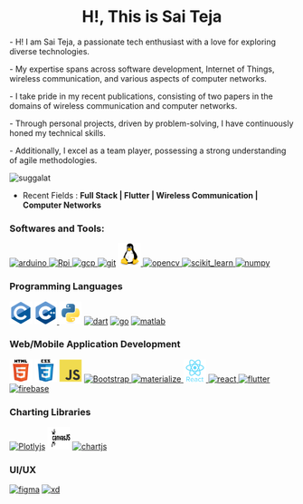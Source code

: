 <h1 align="center">H!, This is Sai Teja </h1>
<p>- H! I am Sai Teja, a passionate tech enthusiast with a love for exploring diverse technologies. </p><p>- My expertise spans across software development, Internet of Things, wireless communication, and various aspects of computer networks. </p><p>- I take pride in my recent publications, consisting of two papers in the domains of wireless communication and computer networks. </p><p>- Through personal projects, driven by problem-solving, I have continuously honed my technical skills. </p><p>-  Additionally, I excel as a team player, possessing a strong understanding of agile methodologies.</p>
</h3>

<p align="left"> <img src="https://komarev.com/ghpvc/?username=suggalat&label=Profile%20views&color=0e75b6&style=flat"
        alt="suggalat" /> </p>

- Recent Fields : **Full Stack | Flutter | Wireless Communication | Computer Networks**


<h3 align="left">Softwares and Tools:</h3>
<p align="left"> 
    <a href="https://www.arduino.cc/" target="_blank"> <img src="https://cdn.worldvectorlogo.com/logos/arduino-1.svg" alt="arduino" width="40" height="40" /> </a> 
    <a href="https://www.raspberrypi.org/" target="_blank"> <img src="https://elinux.org/images/c/cb/Raspberry_Pi_Logo.svg" alt="Rpi" width="40" height="40" /> </a>                 
    <a href="https://cloud.google.com" target="_blank"> <img src="https://www.vectorlogo.zone/logos/google_cloud/google_cloud-icon.svg" alt="gcp" width="40" height="40" /> </a> 
    <a href="https://git-scm.com/" target="_blank"> <img src="https://www.vectorlogo.zone/logos/git-scm/git-scm-icon.svg" alt="git" width="40" height="40" /></a> 
    <a href="https://www.linux.org/" target="_blank"> <img src="https://raw.githubusercontent.com/devicons/devicon/master/icons/linux/linux-original.svg" alt="linux" width="40" height="40" /> </a> 
    <a href="https://opencv.org/" target="_blank"> <img src="https://www.vectorlogo.zone/logos/opencv/opencv-icon.svg" alt="opencv" width="40" height="40" /> </a>
    <a href="https://scikit-learn.org/" target="_blank"> <img src="https://upload.wikimedia.org/wikipedia/commons/0/05/Scikit_learn_logo_small.svg" alt="scikit_learn" width="40" height="40" /> </a> 
    <a href="https://numpy.org/" target="_blank"> <img src="https://user-images.githubusercontent.com/50221806/86498201-a8bd8680-bd39-11ea-9d08-66b610a8dc01.png" alt="numpy" width="40" height="40" /> </a>     
 </p>
 <h3 align="left">Programming Languages</h3>
 <p align="left">
    <a href="https://www.cprogramming.com/" target="_blank"><img src="https://raw.githubusercontent.com/devicons/devicon/master/icons/c/c-original.svg" alt="c" width="40" height="40" /></a>     
    <a href="https://www.w3schools.com/cpp/" target="_blank"> <img src="https://raw.githubusercontent.com/devicons/devicon/master/icons/cplusplus/cplusplus-original.svg" alt="cplusplus" width="40" height="40" /> </a>     
    <a href="https://www.python.org" target="_blank"> <img src="https://raw.githubusercontent.com/devicons/devicon/master/icons/python/python-original.svg" alt="python" width="40" height="40" /></a> 
    <a href="https://dart.dev" target="_blank"> <img src="https://www.vectorlogo.zone/logos/dartlang/dartlang-icon.svg" alt="dart" width="40" height="40" /></a>
    <a href="https://go.dev/" target="_blank"> <img src="https://go.dev/blog/go-brand/Go-Logo/PNG/Go-Logo_Blue.png" alt="go" width="40" height="40" /></a>    
    <a href="https://www.mathworks.com/products/matlab.html" target="_blank"> <img src="https://upload.wikimedia.org/wikipedia/commons/thumb/2/21/Matlab_Logo.png/667px-Matlab_Logo.png" alt="matlab" width="40" height="40" /></a>
 </p>
<h3 align="left">Web/Mobile Application Development</h3> 
<p align="left">
    <a href="https://www.w3.org/html/" target="_blank"> <img src="https://raw.githubusercontent.com/devicons/devicon/master/icons/html5/html5-original-wordmark.svg" alt="html5" width="40" height="40" /></a> 
    <a href="https://www.w3schools.com/css/" target="_blank"><img src="https://raw.githubusercontent.com/devicons/devicon/master/icons/css3/css3-original-wordmark.svg" alt="css3" width="40" height="40" /></a>         
    <a href="https://developer.mozilla.org/en-US/docs/Web/JavaScript" target="_blank"> <img src="https://raw.githubusercontent.com/devicons/devicon/master/icons/javascript/javascript-original.svg" alt="javascript" width="40" height="40" /></a> 
    <a href="https://getbootstrap.com/" target="_blank"> <img src="https://download.logo.wine/logo/Bootstrap_(front-end_framework)/Bootstrap_(front-end_framework)-Logo.wine.png" alt="Bootstrap" width="40" height="40" /> </a> 
    <a href="https://materializecss.com/" target="_blank"> <img src="https://raw.githubusercontent.com/prplx/svg-logos/5585531d45d294869c4eaab4d7cf2e9c167710a9/svg/materialize.svg" alt="materialize" width="40" height="40" /> </a> 
    <a href="https://reactjs.org/" target="_blank"> <img src="https://raw.githubusercontent.com/devicons/devicon/master/icons/react/react-original-wordmark.svg" alt="react" width="40" height="40" /> </a> 
    <a href="https://nodejs.org/en/" target="_blank"> <img src="https://upload.wikimedia.org/wikipedia/commons/thumb/d/d9/Node.js_logo.svg/1280px-Node.js_logo.svg.png" alt="react" width="40" height="40" /> </a> 
    <a href="https://flutter.dev" target="_blank"> <img src="https://www.vectorlogo.zone/logos/flutterio/flutterio-icon.svg" alt="flutter" width="40" height="40" /></a> 
    <a href="https://firebase.google.com/" target="_blank"> <img src="https://www.vectorlogo.zone/logos/firebase/firebase-icon.svg" alt="firebase" width="40" height="40" /></a>     
</p>
 <h3 align="left">Charting Libraries</h3>
 <p align="left">    
    <a href="https://plotly.com/" target="_blank"> <img src="https://avatars.githubusercontent.com/u/5997976?s=200&v=4" alt="Plotlyjs" width="40" height="40" /></a> 
    <a href="https://canvasjs.com" target="_blank"> <img src="https://raw.githubusercontent.com/Hardik0307/Hardik0307/master/assets/canvasjs-charts.svg" alt="canvasjs" width="40" height="40" /></a> 
    <a href="https://www.chartjs.org" target="_blank"> <img src="https://www.chartjs.org/media/logo-title.svg" alt="chartjs" width="40" height="40" /> </a> 
<!--     <a href="https://d3js.org/" target="_blank"><img src="https://raw.githubusercontent.com/devicons/devicon/master/icons/d3js/d3js-original.svg" alt="d3js" width="40" height="40" /></a>      -->
 </p>
<h3>UI/UX</h3>
<p align="left">
    <a href="https://www.figma.com/" target="_blank"> <img src="https://www.vectorlogo.zone/logos/figma/figma-icon.svg" alt="figma" width="40" height="40" /></a> 
    <a href="https://www.adobe.com/products/xd.html" target="_blank"> <img src="https://cdn.worldvectorlogo.com/logos/adobe-xd.svg" alt="xd" width="40" height="40" /> </a> 
</p>
